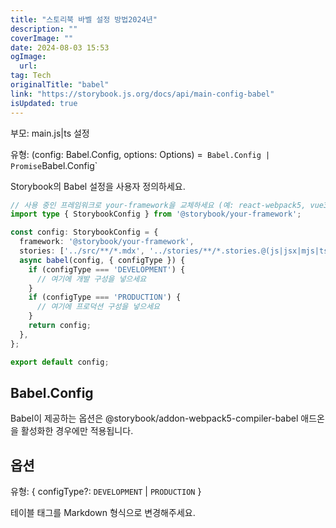 ```yaml
---
title: "스토리북 바벨 설정 방법2024년"
description: ""
coverImage: ""
date: 2024-08-03 15:53
ogImage: 
  url: 
tag: Tech
originalTitle: "babel"
link: "https://storybook.js.org/docs/api/main-config-babel"
isUpdated: true
---
```







부모: main.js|ts 설정

유형: (config: Babel.Config, options: Options) =` Babel.Config | Promise`Babel.Config`

Storybook의 Babel 설정을 사용자 정의하세요.

```typescript
// 사용 중인 프레임워크로 your-framework을 교체하세요 (예: react-webpack5, vue3-vite)
import type { StorybookConfig } from '@storybook/your-framework';

const config: StorybookConfig = {
  framework: '@storybook/your-framework',
  stories: ['../src/**/*.mdx', '../stories/**/*.stories.@(js|jsx|mjs|ts|tsx)'],
  async babel(config, { configType }) {
    if (configType === 'DEVELOPMENT') {
      // 여기에 개발 구성을 넣으세요
    }
    if (configType === 'PRODUCTION') {
      // 여기에 프로덕션 구성을 넣으세요
    }
    return config;
  },
};

export default config;
```



## Babel.Config

Babel이 제공하는 옵션은 @storybook/addon-webpack5-compiler-babel 애드온을 활성화한 경우에만 적용됩니다.

## 옵션

유형: { configType?: `DEVELOPMENT` | `PRODUCTION` }



테이블 태그를 Markdown 형식으로 변경해주세요.